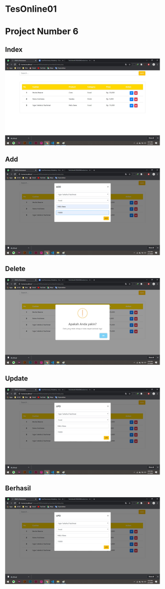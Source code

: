 # TesOnline01

# Project Number 6

## Index ##
![](img/index.jpg)

## Add ##
![](img/add.jpg)

## Delete ##
![](img/delete.jpg)

## Update ##
![](img/update.jpg)

## Berhasil ##
![](img/berhasil_simpan.jpg)